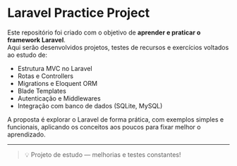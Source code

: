 # Laravel Practice Project

Este repositório foi criado com o objetivo de **aprender e praticar o framework Laravel**.  
Aqui serão desenvolvidos projetos, testes de recursos e exercícios voltados ao estudo de:

- Estrutura MVC no Laravel
- Rotas e Controllers
- Migrations e Eloquent ORM
- Blade Templates
- Autenticação e Middlewares
- Integração com banco de dados (SQLite, MySQL)

A proposta é explorar o Laravel de forma prática, com exemplos simples e funcionais, aplicando os conceitos aos poucos para fixar melhor o aprendizado.

---

> 💡 Projeto de estudo — melhorias e testes constantes!
